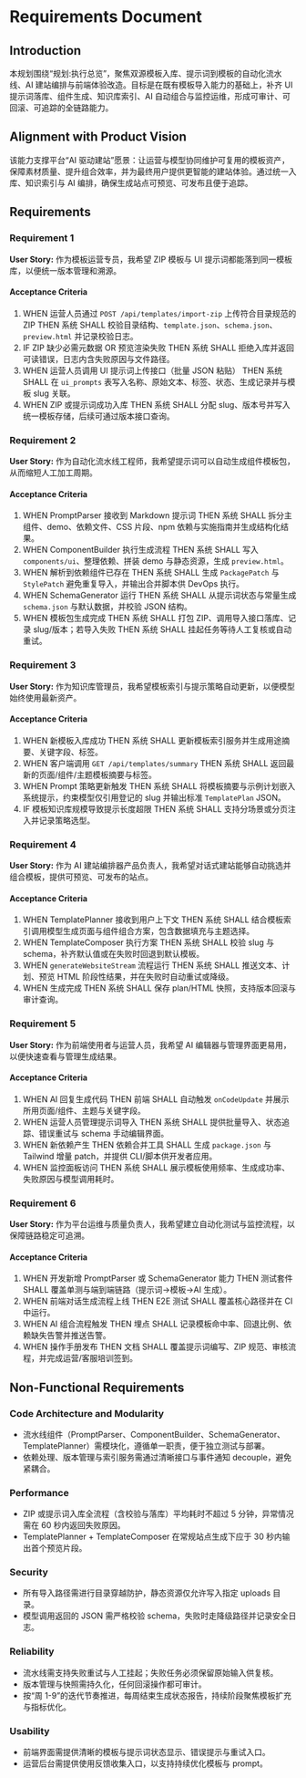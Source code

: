 # Requirements Document

## Introduction

本规划围绕“规划:执行总览”，聚焦双源模板入库、提示词到模板的自动化流水线、AI 建站编排与前端体验改造。目标是在既有模板导入能力的基础上，补齐 UI 提示词落库、组件生成、知识库索引、AI 自动组合与监控运维，形成可审计、可回滚、可追踪的全链路能力。

## Alignment with Product Vision

该能力支撑平台“AI 驱动建站”愿景：让运营与模型协同维护可复用的模板资产，保障素材质量、提升组合效率，并为最终用户提供更智能的建站体验。通过统一入库、知识索引与 AI 编排，确保生成站点可预览、可发布且便于追踪。

## Requirements

### Requirement 1

**User Story:** 作为模板运营专员，我希望 ZIP 模板与 UI 提示词都能落到同一模板库，以便统一版本管理和溯源。

#### Acceptance Criteria

1. WHEN 运营人员通过 `POST /api/templates/import-zip` 上传符合目录规范的 ZIP THEN 系统 SHALL 校验目录结构、`template.json`、`schema.json`、`preview.html` 并记录校验日志。
2. IF ZIP 缺少必需元数据 OR 预览渲染失败 THEN 系统 SHALL 拒绝入库并返回可读错误，日志内含失败原因与文件路径。
3. WHEN 运营人员调用 UI 提示词上传接口（批量 JSON 粘贴） THEN 系统 SHALL 在 `ui_prompts` 表写入名称、原始文本、标签、状态、生成记录并与模板 slug 关联。
4. WHEN ZIP 或提示词成功入库 THEN 系统 SHALL 分配 slug、版本号并写入统一模板存储，后续可通过版本接口查询。

### Requirement 2

**User Story:** 作为自动化流水线工程师，我希望提示词可以自动生成组件模板包，从而缩短人工加工周期。

#### Acceptance Criteria

1. WHEN PromptParser 接收到 Markdown 提示词 THEN 系统 SHALL 拆分主组件、demo、依赖文件、CSS 片段、npm 依赖与实施指南并生成结构化结果。
2. WHEN ComponentBuilder 执行生成流程 THEN 系统 SHALL 写入 `components/ui`、整理依赖、拼装 demo 与静态资源，生成 `preview.html`。
3. WHEN 解析到依赖组件已存在 THEN 系统 SHALL 生成 `PackagePatch` 与 `StylePatch` 避免重复导入，并输出合并脚本供 DevOps 执行。
4. WHEN SchemaGenerator 运行 THEN 系统 SHALL 从提示词状态与常量生成 `schema.json` 与默认数据，并校验 JSON 结构。
5. WHEN 模板包生成完成 THEN 系统 SHALL 打包 ZIP、调用导入接口落库、记录 slug/版本；若导入失败 THEN 系统 SHALL 挂起任务等待人工复核或自动重试。

### Requirement 3

**User Story:** 作为知识库管理员，我希望模板索引与提示策略自动更新，以便模型始终使用最新资产。

#### Acceptance Criteria

1. WHEN 新模板入库成功 THEN 系统 SHALL 更新模板索引服务并生成用途摘要、关键字段、标签。
2. WHEN 客户端调用 `GET /api/templates/summary` THEN 系统 SHALL 返回最新的页面/组件/主题模板摘要与标签。
3. WHEN Prompt 策略更新触发 THEN 系统 SHALL 将模板摘要与示例计划嵌入系统提示，约束模型仅引用登记的 slug 并输出标准 `TemplatePlan` JSON。
4. IF 模板知识库规模导致提示长度超限 THEN 系统 SHALL 支持分场景或分页注入并记录策略选型。

### Requirement 4

**User Story:** 作为 AI 建站编排器产品负责人，我希望对话式建站能够自动挑选并组合模板，提供可预览、可发布的站点。

#### Acceptance Criteria

1. WHEN TemplatePlanner 接收到用户上下文 THEN 系统 SHALL 结合模板索引调用模型生成页面与组件组合方案，包含数据填充与主题选择。
2. WHEN TemplateComposer 执行方案 THEN 系统 SHALL 校验 slug 与 schema，补齐默认值或在失败时回退到默认模板。
3. WHEN `generateWebsiteStream` 流程运行 THEN 系统 SHALL 推送文本、计划、预览 HTML 阶段性结果，并在失败时自动重试或降级。
4. WHEN 生成完成 THEN 系统 SHALL 保存 plan/HTML 快照，支持版本回滚与审计查询。

### Requirement 5

**User Story:** 作为前端使用者与运营人员，我希望 AI 编辑器与管理界面更易用，以便快速查看与管理生成结果。

#### Acceptance Criteria

1. WHEN AI 回复生成代码 THEN 前端 SHALL 自动触发 `onCodeUpdate` 并展示所用页面/组件、主题与关键字段。
2. WHEN 运营人员管理提示词导入 THEN 系统 SHALL 提供批量导入、状态追踪、错误重试与 schema 手动编辑界面。
3. WHEN 新依赖产生 THEN 依赖合并工具 SHALL 生成 `package.json` 与 Tailwind 增量 patch，并提供 CLI/脚本供开发者应用。
4. WHEN 监控面板访问 THEN 系统 SHALL 展示模板使用频率、生成成功率、失败原因与模型调用耗时。

### Requirement 6

**User Story:** 作为平台运维与质量负责人，我希望建立自动化测试与监控流程，以保障链路稳定可追溯。

#### Acceptance Criteria

1. WHEN 开发新增 PromptParser 或 SchemaGenerator 能力 THEN 测试套件 SHALL 覆盖单测与端到端链路（提示词→模板→AI 生成）。
2. WHEN 前端对话生成流程上线 THEN E2E 测试 SHALL 覆盖核心路径并在 CI 中运行。
3. WHEN AI 组合流程触发 THEN 埋点 SHALL 记录模板命中率、回退比例、依赖缺失告警并推送告警。
4. WHEN 操作手册发布 THEN 文档 SHALL 覆盖提示词编写、ZIP 规范、审核流程，并完成运营/客服培训签到。

## Non-Functional Requirements

### Code Architecture and Modularity
- 流水线组件（PromptParser、ComponentBuilder、SchemaGenerator、TemplatePlanner）需模块化，遵循单一职责，便于独立测试与部署。
- 依赖处理、版本管理与索引服务需通过清晰接口与事件通知 decouple，避免紧耦合。

### Performance
- ZIP 或提示词入库全流程（含校验与落库）平均耗时不超过 5 分钟，异常情况需在 60 秒内返回失败原因。
- TemplatePlanner + TemplateComposer 在常规站点生成下应于 30 秒内输出首个预览片段。

### Security
- 所有导入路径需进行目录穿越防护，静态资源仅允许写入指定 uploads 目录。
- 模型调用返回的 JSON 需严格校验 schema，失败时走降级路径并记录安全日志。

### Reliability
- 流水线需支持失败重试与人工挂起；失败任务必须保留原始输入供复核。
- 版本管理与快照需持久化，任何回滚操作都可审计。
- 按“周 1-9”的迭代节奏推进，每周结束生成状态报告，持续阶段聚焦模板扩充与指标优化。

### Usability
- 前端界面需提供清晰的模板与提示词状态显示、错误提示与重试入口。
- 运营后台需提供使用反馈收集入口，以支持持续优化模板与 prompt。
